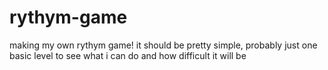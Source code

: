 # rythym-game
making my own rythym game!
it should be pretty simple, probably just one basic level to see what i can do and how difficult it will be
